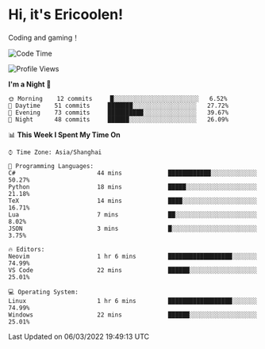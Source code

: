 # Hi, it's Ericoolen!
Coding and gaming！

<!--START_SECTION:waka-->
![Code Time](http://img.shields.io/badge/Code%20Time-186%20hrs%205%20mins-blue)

![Profile Views](http://img.shields.io/badge/Profile%20Views-0-blue)

**I'm a Night 🦉** 

```text
🌞 Morning    12 commits     █░░░░░░░░░░░░░░░░░░░░░░░░   6.52% 
🌆 Daytime    51 commits     ███████░░░░░░░░░░░░░░░░░░   27.72% 
🌃 Evening    73 commits     ██████████░░░░░░░░░░░░░░░   39.67% 
🌙 Night      48 commits     ██████░░░░░░░░░░░░░░░░░░░   26.09%

```


📊 **This Week I Spent My Time On** 

```text
⌚︎ Time Zone: Asia/Shanghai

💬 Programming Languages: 
C#                       44 mins             ████████████░░░░░░░░░░░░░   50.27% 
Python                   18 mins             █████░░░░░░░░░░░░░░░░░░░░   21.18% 
TeX                      14 mins             ████░░░░░░░░░░░░░░░░░░░░░   16.71% 
Lua                      7 mins              ██░░░░░░░░░░░░░░░░░░░░░░░   8.02% 
JSON                     3 mins              █░░░░░░░░░░░░░░░░░░░░░░░░   3.75%

🔥 Editors: 
Neovim                   1 hr 6 mins         ██████████████████░░░░░░░   74.99% 
VS Code                  22 mins             ██████░░░░░░░░░░░░░░░░░░░   25.01%

💻 Operating System: 
Linux                    1 hr 6 mins         ██████████████████░░░░░░░   74.99% 
Windows                  22 mins             ██████░░░░░░░░░░░░░░░░░░░   25.01%

```


 Last Updated on 06/03/2022 19:49:13 UTC
<!--END_SECTION:waka-->

